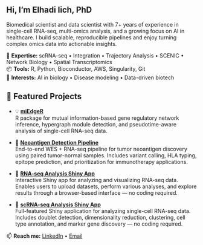 ## Hi, I’m Elhadi Iich, PhD

Biomedical scientist and data scientist with 7+ years of experience in single-cell RNA-seq, multi-omics analysis, and a growing focus on AI in healthcare.  I build scalable, reproducible pipelines and enjoy turning complex omics data into actionable insights.

🔬 **Expertise:** scRNA-seq • Integration • Trajectory Analysis • SCENIC • Network Biology • Spatial Transcriptomics  
📦 **Tools:** R, Python, Bioconductor, AWS, Singularity, Git  
🧠 **Interests:** AI in biology • Disease modeling • Data-driven biotech

## 🧪 Featured Projects

- 💡 [**miEdgeR**](https://github.com/iichelhadi/miedgeR)  
  R package for mutual information-based gene regulatory network inference, hypergraph module detection, and pseudotime-aware analysis of single-cell RNA-seq data.

- 🎯 [**Neoantigen Detection Pipeline**](https://github.com/iichelhadi/Neoantigen_detection_pipeline)  
  End-to-end WES + RNA-seq pipeline for tumor neoantigen discovery using paired tumor-normal samples. Includes variant calling, HLA typing, epitope prediction, and prioritization for immunotherapy applications.

- 🧬 [**RNA-seq Analysis Shiny App**](https://github.com/iichelhadi/Shiny_apps/tree/main/RNA-seq_analysis_app)  
  Interactive Shiny app for analyzing and visualizing RNA-seq data. Enables users to upload datasets, perform various analyses, and explore results through a browser-based interface — no coding required.

- 🧬 [**scRNA-seq Analysis Shiny App**](https://github.com/iichelhadi/Shiny_apps/tree/main/scRNA-seq_analysis_app)  
  Full-featured Shiny application for analyzing single-cell RNA-seq data. Includes doublet detection, dimensionality reduction, clustering, cell type annotation, and marker gene discovery — no coding required.

📫 **Reach me:** [LinkedIn](https://linkedin.com/in/elhadi-i) • [Email](mailto:iichelhadi@gmail.com)
